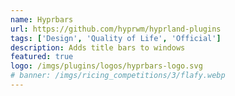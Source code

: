 ```yaml
---
name: Hyprbars
url: https://github.com/hyprwm/hyprland-plugins
tags: ['Design', 'Quality of Life', 'Official']
description: Adds title bars to windows
featured: true
logo: /imgs/plugins/logos/hyprbars-logo.svg
# banner: /imgs/ricing_competitions/3/flafy.webp
---
```

